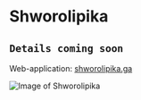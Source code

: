 # Shworolipika #
` Details coming soon `
---
Web-application: [shworolipika.ga](http://shworolipika.ga/ "Shworolipika webapp")

![Image of Shworolipika](https://raw.githubusercontent.com/galibhassan/ShworoLipika/dev/shworolipikaScreenshot.png)
